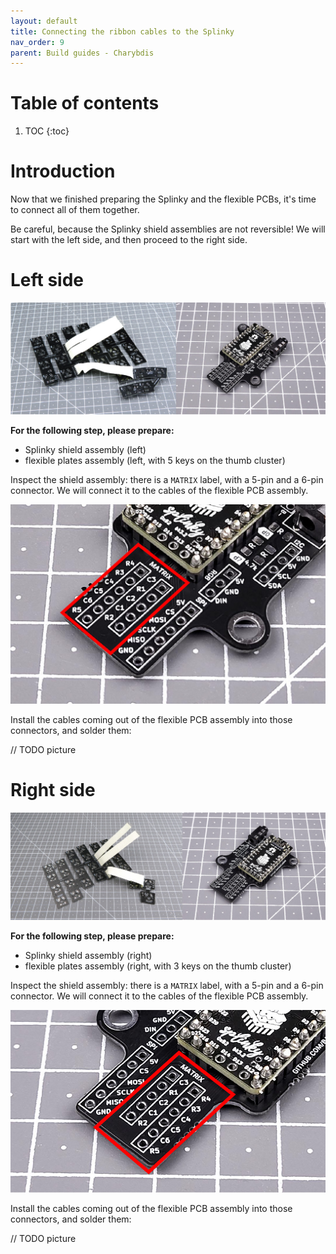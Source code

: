 ```yaml
---
layout: default
title: Connecting the ribbon cables to the Splinky
nav_order: 9
parent: Build guides - Charybdis
---
```


# Table of contents

1. TOC
{:toc}

# Introduction

Now that we finished preparing the Splinky and the flexible PCBs, it's time to connect all of them together. 

Be careful, because the Splinky shield assemblies are not reversible! We will start with the left side, and then proceed to the right side.

# Left side

![](../assets/pics/guides/charybdis/44.jpg)

**For the following step, please prepare:**
- Splinky shield assembly (left)
- flexible plates assembly (left, with 5 keys on the thumb cluster)

Inspect the shield assembly: there is a `MATRIX` label, with a 5-pin and a 6-pin connector. We will connect it to the cables of the flexible PCB assembly.

![](../assets/pics/guides/charybdis/45.jpg)

Install the cables coming out of the flexible PCB assembly into those connectors, and solder them:

// TODO picture

# Right side

![](../assets/pics/guides/charybdis/46.jpg)

**For the following step, please prepare:**
- Splinky shield assembly (right)
- flexible plates assembly (right, with 3 keys on the thumb cluster)

Inspect the shield assembly: there is a `MATRIX` label, with a 5-pin and a 6-pin connector. We will connect it to the cables of the flexible PCB assembly.

![](../assets/pics/guides/charybdis/47.jpg)

Install the cables coming out of the flexible PCB assembly into those connectors, and solder them:

// TODO picture